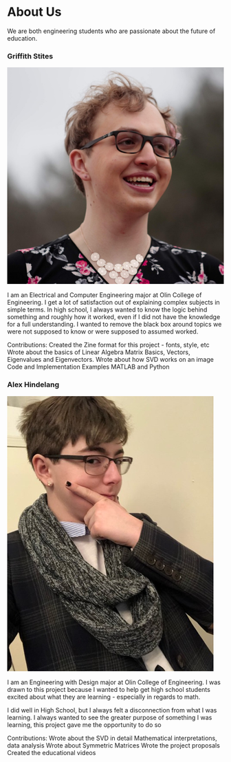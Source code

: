 # About Us

We are both engineering students who are passionate about the future of education.
### Griffith Stites
![Photo of Griffith](images/griffith.jpg)

I am an Electrical and Computer Engineering major at Olin College of Engineering.
I get a lot of satisfaction out of explaining complex subjects in simple terms.
In high school, I always wanted to know the logic behind something and roughly
how it worked, even if I did not have the knowledge for a full understanding.
I wanted to remove the black box around topics we were not supposed
to know or were supposed to assumed worked.

Contributions:
Created the Zine format for this project - fonts, style, etc
Wrote about the basics of Linear Algebra
  Matrix Basics, Vectors, Eigenvalues and Eigenvectors.
Wrote about how SVD works on an image
Code and Implementation Examples
  MATLAB and Python

### Alex Hindelang
![Photo of Alex](images/alex.jpg)

I am an Engineering with Design major at Olin College of Engineering. I was drawn to this project
because I wanted to help get high school students excited about what they are
learning - especially in regards to math.

I did well in High School, but I always felt a disconnection from what I was
learning. I always wanted to see the greater purpose of something I was learning,
this project gave me the opportunity to do so

Contributions:
Wrote about the SVD in detail
  Mathematical interpretations, data analysis
Wrote about Symmetric Matrices
Wrote the project proposals
Created the educational videos
